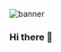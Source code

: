 ![banner](https://user-images.githubusercontent.com/41977517/236239903-d8aa603d-aa90-43e8-be53-cbd59463b094.png)


### Hi there 👋

<!--
**thiagohenriquesantos/thiagohenriquesantos** is a ✨ _special_ ✨ repository because its `README.md` (this file) appears on your GitHub profile.

Here are some ideas to get you started:

- 🔭 I’m currently working on ...
- 🌱 I’m currently learning ...
- 👯 I’m looking to collaborate on ...
- 🤔 I’m looking for help with ...
- 💬 Ask me about ...
- 📫 How to reach me: ...
- 😄 Pronouns: ...
- ⚡ Fun fact: ...
-->
